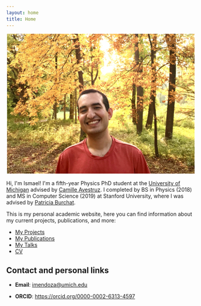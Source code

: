 ```yaml
---
layout: home
title: Home
---
```


<p align="center">
    <img src="./images/my-picture.jpg" alt="headshot" width="500"/>
</p>

Hi, I'm Ismael! I'm a fifth-year Physics PhD student at the [University of Michigan](https://lsa.umich.edu/physics)
advised by [Camille Avestruz](https://sites.google.com/view/camilleavestruz). I completed by BS in
Physics (2018) and MS in Computer Science (2019) at Stanford University, where I was advised by
[Patricia Burchat](https://profiles.stanford.edu/patricia-burchat).

This is my personal academic website, here you can find information about my current projects,
publications, and more:

- [My Projects](/projects/)
- [My Publications](/publications/)
- [My Talks](/talks/)
- [CV](https://github.com/ismael-mendoza/CV/blob/main/cv.pdf)

## Contact and personal links

- **Email**: <imendoza@umich.edu>

- **ORCID**: <https://orcid.org/0000-0002-6313-4597>
